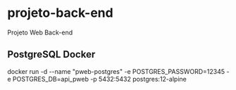 # projeto-back-end
Projeto Web Back-end

## PostgreSQL Docker

docker run -d --name "pweb-postgres" -e POSTGRES_PASSWORD=12345 -e POSTGRES_DB=api_pweb -p 5432:5432 postgres:12-alpine
